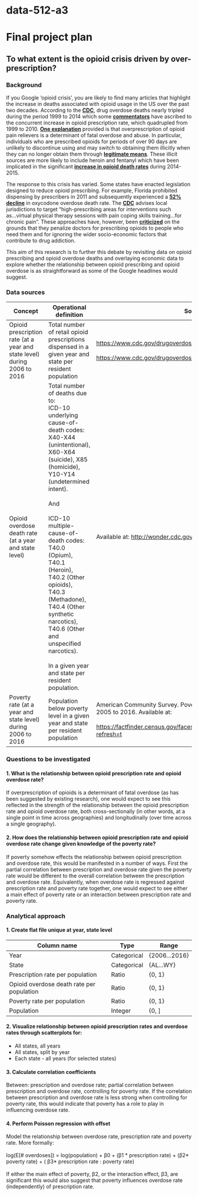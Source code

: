 # data-512-a3 <br> 
# Final project plan <br> 

## To what extent is the opioid crisis driven by over-prescription? <br> 

### Background <br>
If you Google ‘opioid crisis’, you are likely to find many articles that highlight the increase in deaths associated with opioid usage in the US over the past two decades.   According to the __[CDC](https://doi.org/10.15585/mmwr.mm655051e1)__, drug overdose deaths nearly tripled during the period 1999 to 2014 which some __[commentators](https://doi.org/10.15585/mmwr.mm6626a4)__ have ascribed to the concurrent increase in opioid prescription rate, which quadrupled from 1999 to 2010.   __[One explanation](https://doi.org/10.1002/pds.1452)__ provided is that overprescription of opioid pain relievers is a determinant of fatal overdose and abuse.  In particular, individuals who are prescribed opioids for periods of over 90 days are unlikely to discontinue using and may switch to obtaining them illicitly when they can no longer obtain them through __[legitimate means](https://doi.org/10.15585/mmwr.mm6626a4)__.   These illicit sources are more likely to include heroin and fentanyl which have been implicated in the significant __[increase in opioid death rates](https://doi.org/10.15585/mmwr.mm655051e1)__ during 2014-2015. <br> 

The response to this crisis has varied.  Some states have enacted legislation designed to reduce opioid prescribing.  For example, Florida prohibited dispensing by prescribers in 2011 and subsequently experienced a __[52% decline](https://www.ncbi.nlm.nih.gov/pubmed/24990489)__ in oxycodone overdose death rate.  The __[CDC](https://doi.org/10.15585/mmwr.mm6626a4)__ advises local jurisdictions to target “high-prescribing areas for interventions such as...virtual physical therapy sessions with pain coping skills training...for chronic pain”.  These approaches have, however, been __[criticized](https://www.theguardian.com/commentisfree/2017/nov/07/truth-us-opioid-crisis-too-easy-blame-doctors-not-prescriptions)__ on the grounds that they penalize doctors for prescribing opioids to people who need them and for ignoring the wider socio-economic factors that contribute to drug addiction. <br> 

This aim of this research is to further this debate by revisiting data on opioid prescribing and opioid overdose deaths and overlaying economic data to explore whether the relationship between opioid prescribing and opioid overdose is as straightforward as some of the Google headlines would suggest. <br> 

### Data sources <br> 

| Concept | Operational definition | Source |
| --- | ---| --- |
| Opioid prescription rate (at a year and state level) during 2006 to 2016 | Total number of retail opioid prescriptions dispensed in a given year and state per resident population | https://www.cdc.gov/drugoverdose/maps/rxstate2006.html <br><br> https://www.cdc.gov/drugoverdose/maps/rxstate2007.html | 
| Opioid overdose death rate (at a year and state level) | Total number of deaths due to:<br> ICD-10 underlying cause-of-death codes: X40-X44 (unintentional), X60-X64 (suicide), X85 (homicide), Y10-Y14 (undetermined intent). <br> <br>  And <br><br> ICD-10 multiple-cause-of-death codes:  T40.0 (Opium), T40.1 (Heroin), T40.2 (Other opioids), T40.3 (Methadone), T40.4 (Other synthetic narcotics), T40.6 (Other and unspecified narcotics).<br><br> In a given year and state per resident population. | Available at:  http://wonder.cdc.gov. | 
| Poverty rate (at a year and state level) during 2006 to 2016  | Population below poverty level in a given year and state per resident population | American Community Survey.  Poverty Status In The Past 12 Months. 2005 to 2016.  Available at: <br> <br> https://factfinder.census.gov/faces/nav/jsf/pages/searchresults.xhtml?refresh=t


### Questions to be investigated 

#### 1. What is the relationship between opioid prescription rate and opioid overdose rate? <br> 
If overprescription of opioids is a determinant of fatal overdose (as has been suggested by existing research), one would expect to see this reflected in the strength of the relationship between the opioid prescription rate and opioid overdose rate, both cross-sectionally (in other words, at a single point in time across geographies) and longitudinally (over time across a single geography).  
#### 2.  How does the relationship between opioid prescription rate and opioid overdose rate change given knowledge of the poverty rate?
If poverty somehow effects the relationship between opioid prescription and overdose rate, this would be manifested in a number of ways.   First the partial correlation between prescription and overdose rate given the poverty rate would be different to the overall correlation between the prescription and overdose rate.  Equivalently, when overdose rate is regressed against prescription rate and poverty rate together, one would expect to see either a main effect of poverty rate or an interaction between prescription rate and poverty rate.  

### Analytical approach 

#### 1. Create flat file unique at year, state level <br> 

| Column name | Type | Range | 
| --- | --- | --- | 
| Year | Categorical | {2006...2016} |
| State | Categorical | {AL...WY} |
| Prescription rate per population | Ratio | {0, 1} |
| Opioid overdose death rate per population | Ratio | {0, 1} |
| Poverty rate per population | Ratio | {0, 1} |
| Population | Integer |{0, ] |

#### 2. Visualize relationship between opioid prescription rates and overdose rates through scatterplots for: <br> 
- All states, all years 
- All states, split by year 
- Each state - all years (for selected states) 

#### 3. Calculate correlation coefficients <br> 
Between:  prescription and overdose rate;  partial correlation between prescription and overdose rate, controlling for poverty rate.    If the correlation between prescription and overdose rate is less strong when controlling for poverty rate, this would indicate that poverty has a role to play in influencing overdose rate.

#### 4. Perform Poisson regression with offset <br> 
Model the relationship between overdose rate, prescription rate and poverty rate.    More formally: <br> <br> 
log(E[# overdoses]) = log(population) + β0 + (β1 * prescription rate)  +  (β2* poverty rate)  + ( β3* prescription rate : poverty rate) <br> <br> 
If either the main effect of poverty,  β2, or the interaction effect,  β3, are significant this would also suggest that poverty influences overdose rate (independently) of prescription rate. <br> 
